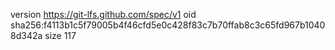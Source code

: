 version https://git-lfs.github.com/spec/v1
oid sha256:f4113b1c5f79005b4f46cfd5e0c428f83c7b70ffab8c3c65fd967b10408d342a
size 117
